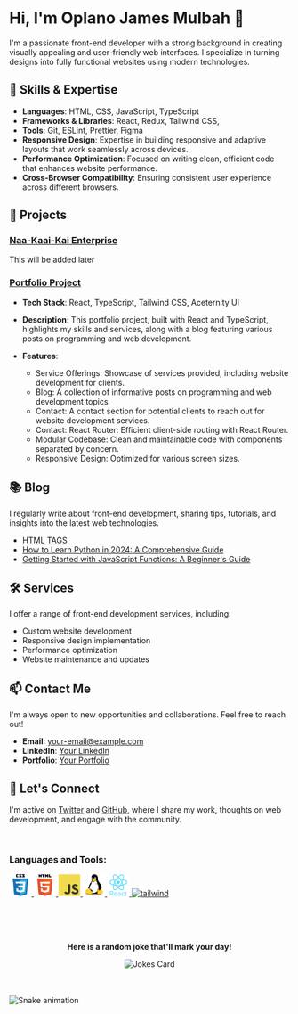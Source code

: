 # Hi, I'm Oplano James Mulbah 👋

I'm a passionate front-end developer with a strong background in creating visually appealing and user-friendly web interfaces. I specialize in turning designs into fully functional websites using modern technologies.

## 🚀 Skills & Expertise

- **Languages**: HTML, CSS, JavaScript, TypeScript
- **Frameworks & Libraries**: React, Redux, Tailwind CSS, 
- **Tools**: Git, ESLint, Prettier, Figma
- **Responsive Design**: Expertise in building responsive and adaptive layouts that work seamlessly across devices.
- **Performance Optimization**: Focused on writing clean, efficient code that enhances website performance.
- **Cross-Browser Compatibility**: Ensuring consistent user experience across different browsers.

## 💼 Projects

### [Naa-Kaai-Kai Enterprise](https://naa-kaai-kai-enterprise.vercel.app/)
This will be added later

### [Portfolio Project](https://oplanojames.vercel.app/)
- **Tech Stack**: React, TypeScript, Tailwind CSS, Aceternity UI
- **Description**: This portfolio project, built with React and TypeScript, highlights my skills and services, along with a blog featuring various posts on programming and web development.
  
- **Features**:
  - Service Offerings: Showcase of services provided, including website development for clients.
  - Blog: A collection of informative posts on programming and web development topics
  - Contact: A contact section for potential clients to reach out for website development services.
  - Contact: React Router: Efficient client-side routing with React Router.
  - Modular Codebase: Clean and maintainable code with components separated by concern.
  - Responsive Design: Optimized for various screen sizes.


## 📚 Blog

I regularly write about front-end development, sharing tips, tutorials, and insights into the latest web technologies.

- [HTML TAGS](https://oplanojames.vercel.app/html-tags)
- [How to Learn Python in 2024: A Comprehensive Guide](https://oplanojames.vercel.app/python-in-2024)
- [Getting Started with JavaScript Functions: A Beginner's Guide](https://oplanojames.vercel.app/javascript-functions)

## 🛠️ Services

I offer a range of front-end development services, including:

- Custom website development
- Responsive design implementation
- Performance optimization
- Website maintenance and updates

## 📫 Contact Me

I'm always open to new opportunities and collaborations. Feel free to reach out!

- **Email**: [your-email@example.com](mailto:your-email@example.com)
- **LinkedIn**: [Your LinkedIn](https://www.linkedin.com/in/yourprofile)
- **Portfolio**: [Your Portfolio](https://yourportfolio.com)

## 🌟 Let's Connect

I'm active on [Twitter](https://twitter.com/yourprofile) and [GitHub](https://github.com/yourusername), where I share my work, thoughts on web development, and engage with the community.


<br/>
<h3 align="left">Languages and Tools:</h3>
<p align="left"> <a href="https://www.w3schools.com/css/" target="_blank" rel="noreferrer"> <img src="https://raw.githubusercontent.com/devicons/devicon/master/icons/css3/css3-original-wordmark.svg" alt="css3" width="40" height="40"/> </a> <a href="https://www.w3.org/html/" target="_blank" rel="noreferrer"> <img src="https://raw.githubusercontent.com/devicons/devicon/master/icons/html5/html5-original-wordmark.svg" alt="html5" width="40" height="40"/> </a> <a href="https://developer.mozilla.org/en-US/docs/Web/JavaScript" target="_blank" rel="noreferrer"> <img src="https://raw.githubusercontent.com/devicons/devicon/master/icons/javascript/javascript-original.svg" alt="javascript" width="40" height="40"/> </a> <a href="https://www.linux.org/" target="_blank" rel="noreferrer"> <img src="https://raw.githubusercontent.com/devicons/devicon/master/icons/linux/linux-original.svg" alt="linux" width="40" height="40"/> </a> <a href="https://reactjs.org/" target="_blank" rel="noreferrer"> <img src="https://raw.githubusercontent.com/devicons/devicon/master/icons/react/react-original-wordmark.svg" alt="react" width="40" height="40"/> </a> <a href="https://tailwindcss.com/" target="_blank" rel="noreferrer"> <img src="https://www.vectorlogo.zone/logos/tailwindcss/tailwindcss-icon.svg" alt="tailwind" width="40" height="40"/> </a> </p>
<br/><br/>


<!-- START NEW SECTION -->
<div align="center">
 <br>
 <p align="centre"><b> Here is a random joke that'll mark your day!</b></p>
 
 
![Jokes Card](https://readme-jokes.vercel.app/api)
 
 

<br>
</div>



<br/>

<img src="https://raw.githubusercontent.com/maurodesouza/maurodesouza/output/snake.svg" alt="Snake animation" />


